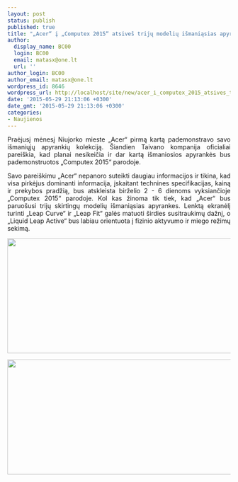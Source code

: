 ```yaml
---
layout: post
status: publish
published: true
title: "„Acer“ į „Computex 2015“ atsiveš trijų modelių išmaniąsias apyrankes"
author:
  display_name: BC00
  login: BC00
  email: matasx@one.lt
  url: ''
author_login: BC00
author_email: matasx@one.lt
wordpress_id: 8646
wordpress_url: http://localhost/site/new/acer_i_computex_2015_atsives_triju_modeliu_ismaniasias_apyrankes/
date: '2015-05-29 21:13:06 +0300'
date_gmt: '2015-05-29 21:13:06 +0300'
categories:
- Naujienos
---
```

<p style="text-align: justify;">
	Praėjusį mėnesį Niujorko mieste &bdquo;Acer&ldquo; pirmą kartą pademonstravo savo i&scaron;maniųjų apyrankių kolekciją. &Scaron;iandien Taivano kompanija oficialiai parei&scaron;kia, kad planai nesikeičia ir dar kartą i&scaron;maniosios apyrankės bus pademonstruotos &bdquo;Computex 2015&ldquo; parodoje.</p>
<p style="text-align: justify;">
	Savo parei&scaron;kimu &bdquo;Acer&ldquo; nepanoro suteikti daugiau informacijos ir tikina, kad visa pirkėjus dominanti informacija, įskaitant technines specifikacijas, kainą ir prekybos pradžią, bus atskleista birželio 2 - 6 dienoms vyksiančioje &bdquo;Computex 2015&ldquo; parodoje. Kol kas žinoma tik tiek, kad &bdquo;Acer&ldquo; bus paruo&scaron;usi trijų skirtingų modelių i&scaron;maniąsias apyrankes. Lenktą ekranėlį turinti &bdquo;Leap Curve&ldquo; ir &bdquo;Leap Fit&ldquo; galės matuoti &scaron;irdies susitraukimų dažnį, o &bdquo;Liquid Leap Active&ldquo; bus labiau orientuota į fizinio aktyvumo ir miego režimų sekimą.</p>
<p style="text-align: justify;">
	<img alt="" src="http://technews.lt/userfiles/Liquid+Leap+Active_family+shot.jpg" style="width: 520px; height: 260px;" /></p>
<p style="text-align: justify;">
	<img alt="" src="http://technews.lt/userfiles/Liquid+Leap+Curve_family+shot.jpg" style="width: 520px; height: 260px;" /></p>
